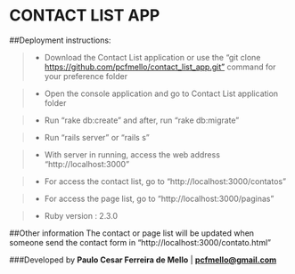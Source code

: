 # CONTACT LIST APP

##Deployment instructions:

> * Download the Contact List application or use the “git clone https://github.com/pcfmello/contact_list_app.git” command for your preference folder

> * Open the console application and go to Contact List application folder

> * Run “rake db:create” and after, run “rake db:migrate”

> * Run “rails server” or “rails s”

> * With server in running, access the web address “http://localhost:3000”

> * For access the contact list, go to “http://localhost:3000/contatos”

> * For access the page list, go to “http://localhost:3000/paginas”

> * Ruby version : 2.3.0

##Other information
The contact or page list will be updated when someone send the contact form in “http://localhost:3000/contato.html” 

###Developed by
**Paulo Cesar Ferreira de Mello** | **pcfmello@gmail.com**
